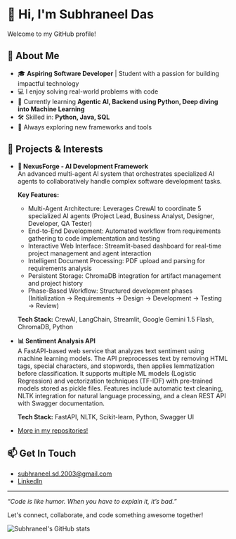 # 👋 Hi, I'm Subhraneel Das

Welcome to my GitHub profile!

## 🚀 About Me

- 🎓 **Aspiring Software Developer** | Student with a passion for building impactful technology
- 💻 I enjoy solving real-world problems with code
- 🌱 Currently learning **Agentic AI, Backend using Python, Deep diving into Machine Learning**
- 🛠️ Skilled in: **Python, Java, SQL**
- 🔭 Always exploring new frameworks and tools

## 💼 Projects & Interests

  - **🤖 NexusForge - AI Development Framework**  
    An advanced multi-agent AI system that orchestrates specialized AI agents to collaboratively handle complex software development tasks.
    
    **Key Features:**
    - Multi-Agent Architecture: Leverages CrewAI to coordinate 5 specialized AI agents (Project Lead, Business Analyst, Designer, Developer, QA Tester)
    - End-to-End Development: Automated workflow from requirements gathering to code implementation and testing
    - Interactive Web Interface: Streamlit-based dashboard for real-time project management and agent interaction
    - Intelligent Document Processing: PDF upload and parsing for requirements analysis
    - Persistent Storage: ChromaDB integration for artifact management and project history
    - Phase-Based Workflow: Structured development phases (Initialization → Requirements → Design → Development → Testing → Review)
    
    **Tech Stack:** CrewAI, LangChain, Streamlit, Google Gemini 1.5 Flash, ChromaDB, Python

  - **📊 Sentiment Analysis API**  
    A FastAPI-based web service that analyzes text sentiment using machine learning models. The API preprocesses text by removing HTML tags, special characters, and stopwords, then applies lemmatization before classification. It supports multiple ML models (Logistic Regression) and vectorization techniques (TF-IDF) with pre-trained models stored as pickle files. Features include automatic text cleaning, NLTK integration for natural language processing, and a clean REST API with Swagger documentation.
    
    **Tech Stack:** FastAPI, NLTK, Scikit-learn, Python, Swagger UI

  - [More in my repositories!](https://github.com/Subhraneel2003?tab=repositories)

<!--## 🏆 Achievements

- 🥇 [Competition/Hackathon] Winner / Finalist
- 📜 [Certification, Scholarship, etc.]
- ⭐ Notable open source contributions-->

## 📫 Get In Touch

- subhraneel.sd.2003@gmail.com
- [LinkedIn](https://www.linkedin.com/in/subhraneeldasanalyst/) 

---

_“Code is like humor. When you have to explain it, it’s bad.”_

Let's connect, collaborate, and code something awesome together!

![Subhraneel's GitHub stats](https://github-readme-stats.vercel.app/api?username=Subhraneel2003&show_icons=true&theme=radical)
